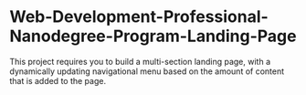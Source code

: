 # Web-Development-Professional-Nanodegree-Program-Landing-Page
This project requires you to build a multi-section landing page, with a dynamically updating navigational menu based on the amount of content that is added to the page.
